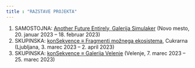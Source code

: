 ```yaml
---
title : "RAZSTAVE PROJEKTA"
---
```


1. SAMOSTOJNA: <a href="https://kons-platforma.org/dogodki/nejc-trampuz-another-future-entirely/" target="_blank">Another Future Entirely, Galerija Simulaker</a> (Novo mesto, 20. januar 2023 – 18. februar 2023)
2. SKUPINSKA: <a href="https://cukrarna.art/en/program/exhibitions/14/konsekvence-fragments-of-a-possible-ecosystem/" target="_blank">konSekvence ≡ Fragmenti možnega ekosistema</a>, Cukrarna (Ljubljana, 3. marec 2023 – 2. april 2023)
3. SKUPINSKA: <a href="http://www.galerijavelenje.si/p/napovednik/dog/763-konsekvence-≡-fragmenti-moznega-ekosistema/" target="_blank">konSekvence ≡ Galerija Velenje</a> (Velenje, 7. marec 2023 – 25. marec 2023)
